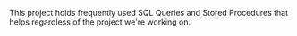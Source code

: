 This project holds frequently used SQL Queries and Stored Procedures that helps regardless of the project we're working on.
